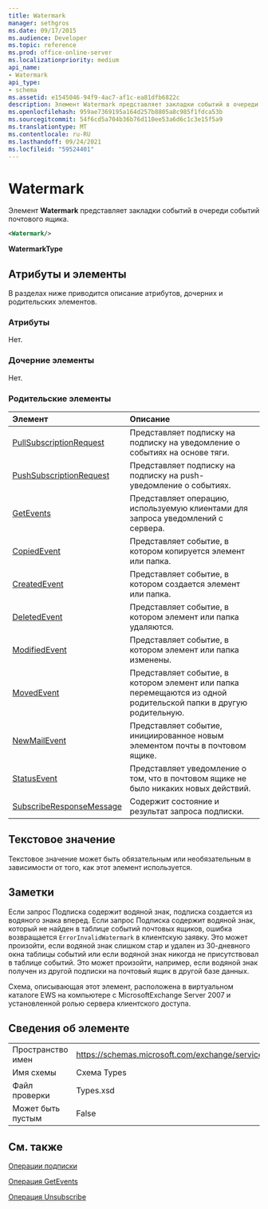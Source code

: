 ```yaml
---
title: Watermark
manager: sethgros
ms.date: 09/17/2015
ms.audience: Developer
ms.topic: reference
ms.prod: office-online-server
ms.localizationpriority: medium
api_name:
- Watermark
api_type:
- schema
ms.assetid: e1545046-94f9-4ac7-af1c-ea81dfb6822c
description: Элемент Watermark представляет закладки событий в очереди событий почтового ящика.
ms.openlocfilehash: 959ae7369195a164d257b8805a8c985f1fdca53b
ms.sourcegitcommit: 54f6cd5a704b36b76d110ee53a6d6c1c3e15f5a9
ms.translationtype: MT
ms.contentlocale: ru-RU
ms.lasthandoff: 09/24/2021
ms.locfileid: "59524401"
---
```

# <a name="watermark"></a>Watermark

Элемент **Watermark** представляет закладки событий в очереди событий почтового ящика. 
  
```xml
<Watermark/>
```

 **WatermarkType**
## <a name="attributes-and-elements"></a>Атрибуты и элементы

В разделах ниже приводится описание атрибутов, дочерних и родительских элементов.
  
### <a name="attributes"></a>Атрибуты

Нет.
  
### <a name="child-elements"></a>Дочерние элементы

Нет.
  
### <a name="parent-elements"></a>Родительские элементы

|**Элемент**|**Описание**|
|:-----|:-----|
|[PullSubscriptionRequest](pullsubscriptionrequest.md) <br/> |Представляет подписку на подписку на уведомление о событиях на основе тяги.  <br/> |
|[PushSubscriptionRequest](pushsubscriptionrequest.md) <br/> |Представляет подписку на подписку на push-уведомление о событиях.  <br/> |
|[GetEvents](getevents.md) <br/> |Представляет операцию, используемую клиентами для запроса уведомлений с сервера.  <br/> |
|[CopiedEvent](copiedevent.md) <br/> |Представляет событие, в котором копируется элемент или папка.  <br/> |
|[CreatedEvent](createdevent.md) <br/> |Представляет событие, в котором создается элемент или папка.  <br/> |
|[DeletedEvent](deletedevent.md) <br/> |Представляет событие, в котором элемент или папка удаляются.  <br/> |
|[ModifiedEvent](modifiedevent.md) <br/> |Представляет событие, в котором элемент или папка изменены.  <br/> |
|[MovedEvent](movedevent.md) <br/> |Представляет событие, в котором элемент или папка перемещаются из одной родительской папки в другую родительную.  <br/> |
|[NewMailEvent](newmailevent.md) <br/> |Представляет событие, инициированное новым элементом почты в почтовом ящике.  <br/> |
|[StatusEvent](statusevent.md) <br/> |Представляет уведомление о том, что в почтовом ящике не было никаких новых действий.  <br/> |
|[SubscribeResponseMessage](subscriberesponsemessage.md) <br/> |Содержит состояние и результат запроса подписки.  <br/> |
   
## <a name="text-value"></a>Текстовое значение

Текстовое значение может быть обязательным или необязательным в зависимости от того, как этот элемент используется.
  
## <a name="remarks"></a>Заметки

Если запрос Подписка содержит водяной знак, подписка создается из водяного знака вперед. Если запрос Подписка содержит водяной знак, который не найден в таблице событий почтовых ящиков, ошибка возвращается  `ErrorInvalidWatermark` в клиентскую заявку. Это может произойти, если водяной знак слишком стар и удален из 30-дневного окна таблицы событий или если водяной знак никогда не присутствовал в таблице событий. Это может произойти, например, если водяной знак получен из другой подписки на почтовый ящик в другой базе данных. 
  
Схема, описывающая этот элемент, расположена в виртуальном каталоге EWS на компьютере с MicrosoftExchange Server 2007 и установленной ролью сервера клиентского доступа.
  
## <a name="element-information"></a>Сведения об элементе

|||
|:-----|:-----|
|Пространство имен  <br/> |https://schemas.microsoft.com/exchange/services/2006/types  <br/> |
|Имя схемы  <br/> |Схема Types  <br/> |
|Файл проверки  <br/> |Types.xsd  <br/> |
|Может быть пустым  <br/> |False  <br/> |
   
## <a name="see-also"></a>См. также



[Операции подписки](subscribe-operation.md)
  
[Операция GetEvents](getevents-operation.md)
  
[Операция Unsubscribe](unsubscribe-operation.md)

